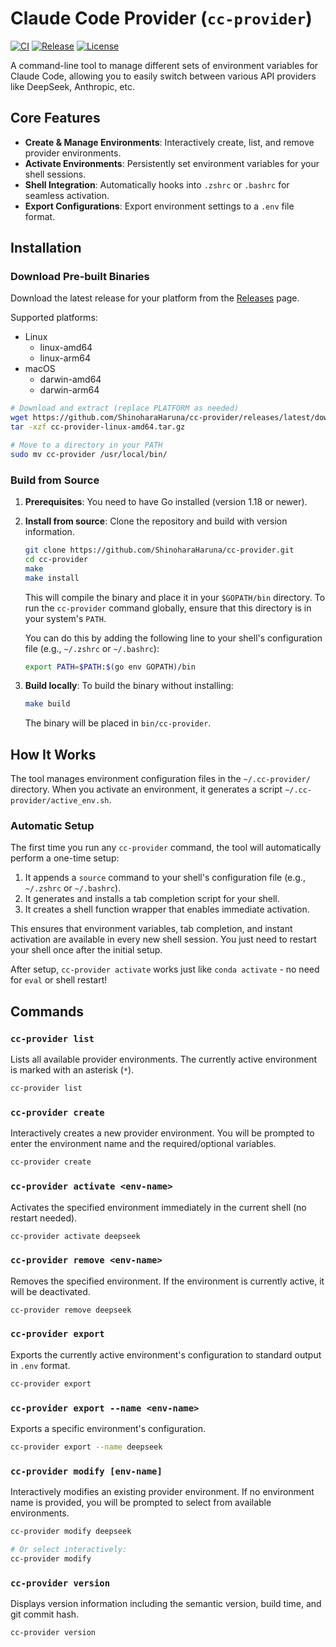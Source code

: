 # Claude Code Provider (`cc-provider`)

[![CI](https://github.com/ShinoharaHaruna/cc-provider/actions/workflows/ci.yml/badge.svg)](https://github.com/ShinoharaHaruna/cc-provider/actions/workflows/ci.yml)
[![Release](https://github.com/ShinoharaHaruna/cc-provider/actions/workflows/release.yml/badge.svg)](https://github.com/ShinoharaHaruna/cc-provider/actions/workflows/release.yml)
[![License](https://img.shields.io/github/license/ShinoharaHaruna/cc-provider)](LICENSE)

A command-line tool to manage different sets of environment variables for Claude Code, allowing you to easily switch between various API providers like DeepSeek, Anthropic, etc.

## Core Features

- **Create & Manage Environments**: Interactively create, list, and remove provider environments.
- **Activate Environments**: Persistently set environment variables for your shell sessions.
- **Shell Integration**: Automatically hooks into `.zshrc` or `.bashrc` for seamless activation.
- **Export Configurations**: Export environment settings to a `.env` file format.

## Installation

### Download Pre-built Binaries

Download the latest release for your platform from the [Releases](https://github.com/ShinoharaHaruna/cc-provider/releases) page.

Supported platforms:

- Linux
  - linux-amd64
  - linux-arm64
- macOS
  - darwin-amd64
  - darwin-arm64

```bash
# Download and extract (replace PLATFORM as needed)
wget https://github.com/ShinoharaHaruna/cc-provider/releases/latest/download/cc-provider-linux-amd64.tar.gz
tar -xzf cc-provider-linux-amd64.tar.gz

# Move to a directory in your PATH
sudo mv cc-provider /usr/local/bin/
```

### Build from Source

1. **Prerequisites**: You need to have Go installed (version 1.18 or newer).

2. **Install from source**: Clone the repository and build with version information.

    ```bash
    git clone https://github.com/ShinoharaHaruna/cc-provider.git
    cd cc-provider
    make
    make install
    ```

    This will compile the binary and place it in your `$GOPATH/bin` directory. To run the `cc-provider` command globally, ensure that this directory is in your system's `PATH`.

    You can do this by adding the following line to your shell's configuration file (e.g., `~/.zshrc` or `~/.bashrc`):

    ```bash
    export PATH=$PATH:$(go env GOPATH)/bin
    ```

3. **Build locally**: To build the binary without installing:

    ```bash
    make build
    ```

    The binary will be placed in `bin/cc-provider`.

## How It Works

The tool manages environment configuration files in the `~/.cc-provider/` directory. When you activate an environment, it generates a script `~/.cc-provider/active_env.sh`.

### Automatic Setup

The first time you run any `cc-provider` command, the tool will automatically perform a one-time setup:

1. It appends a `source` command to your shell's configuration file (e.g., `~/.zshrc` or `~/.bashrc`).
2. It generates and installs a tab completion script for your shell.
3. It creates a shell function wrapper that enables immediate activation.

This ensures that environment variables, tab completion, and instant activation are available in every new shell session. You just need to restart your shell once after the initial setup.

After setup, `cc-provider activate` works just like `conda activate` - no need for `eval` or shell restart!

## Commands

### `cc-provider list`

Lists all available provider environments. The currently active environment is marked with an asterisk (`*`).

```bash
cc-provider list
```

### `cc-provider create`

Interactively creates a new provider environment. You will be prompted to enter the environment name and the required/optional variables.

```bash
cc-provider create
```

### `cc-provider activate <env-name>`

Activates the specified environment immediately in the current shell (no restart needed).

```bash
cc-provider activate deepseek
```

### `cc-provider remove <env-name>`

Removes the specified environment. If the environment is currently active, it will be deactivated.

```bash
cc-provider remove deepseek
```

### `cc-provider export`

Exports the currently active environment's configuration to standard output in `.env` format.

```bash
cc-provider export
```

### `cc-provider export --name <env-name>`

Exports a specific environment's configuration.

```bash
cc-provider export --name deepseek
```

### `cc-provider modify [env-name]`

Interactively modifies an existing provider environment. If no environment name is provided, you will be prompted to select from available environments.

```bash
cc-provider modify deepseek

# Or select interactively:
cc-provider modify
```

### `cc-provider version`

Displays version information including the semantic version, build time, and git commit hash.

```bash
cc-provider version
```
